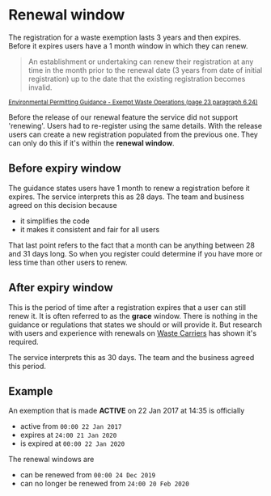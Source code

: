 # Renewal window

The registration for a waste exemption lasts 3 years and then expires. Before it expires users have a 1 month window in which they can renew.

> An establishment or undertaking can renew their registration at any time in the month prior to the renewal date (3 years from date of initial registration) up to the date that the existing registration becomes invalid.

<sub>[Environmental Permitting Guidance - Exempt Waste Operations (page 23 paragraph 6.24)](https://assets.publishing.service.gov.uk/government/uploads/system/uploads/attachment_data/file/69317/pb13631-ep2010exemptwaste.pdf)</sub>

Before the release of our renewal feature the service did not support 'renewing'. Users had to re-register using the same details. With the release users can create a new registration populated from the previous one. They can only do this if it's within the **renewal window**.

## Before expiry window

The guidance states users have 1 month to renew a registration before it expires. The service interprets this as 28 days. The team and business agreed on this decision because

- it simplifies the code
- it makes it consistent and fair for all users

That last point refers to the fact that a month can be anything between 28 and 31 days long. So when you register could determine if you have more or less time than other users to renew.

## After expiry window

This is the period of time after a registration expires that a user can still renew it. It is often referred to as the **grace** window. There is nothing in the guidance or regulations that states we should or will provide it. But research with users and experience with renewals on [Waste Carriers](/services/wcr/grace_window.md) has shown it's required.

The service interprets this as 30 days. The team and the business agreed this period.

## Example

An exemption that is made **ACTIVE** on 22 Jan 2017 at 14:35 is officially

- active from `00:00 22 Jan 2017`
- expires at `24:00 21 Jan 2020`
- is expired at `00:00 22 Jan 2020`

The renewal windows are

- can be renewed from `00:00 24 Dec 2019`
- can no longer be renewed from `24:00 20 Feb 2020`
